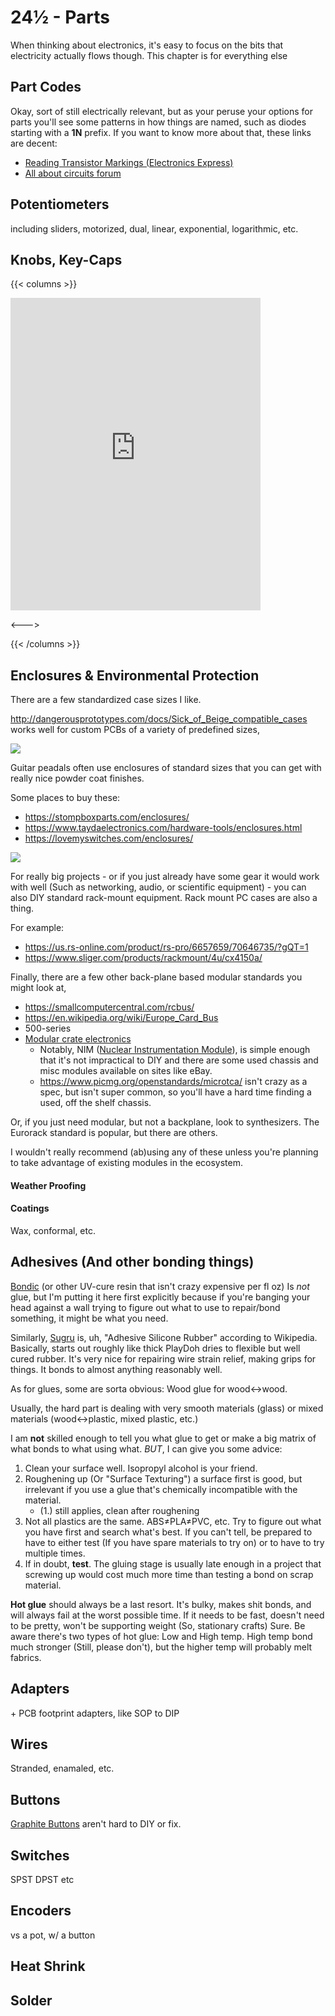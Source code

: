 # 24½ - Parts

When thinking about electronics, it's easy to focus on the bits that electricity actually flows though. This chapter is for everything else

## Part Codes

Okay, sort of still electrically relevant, but as your peruse your options for parts you'll see some patterns in how things are named, such as diodes starting with a **1N** prefix. If you want to know more about that, these links are decent:

* [Reading Transistor Markings (Electronics Express)](https://www.eg.bucknell.edu/~dkelley/eceg350/lab/Reading_Transistor_Markings.pdf)
* [All about circuits forum](https://forum.allaboutcircuits.com/threads/transistor-names.32827/#post-207007)

## Potentiometers

including sliders, motorized, dual, linear, exponential, logarithmic, etc.

## Knobs, Key-Caps

{{< columns >}}

<iframe width="400" height="500" src="https://www.youtube.com/embed/NHi5mGgy5S0" title="YouTube video player" frameborder="0" allow="accelerometer; autoplay; clipboard-write; encrypted-media; gyroscope; picture-in-picture" allowfullscreen></iframe>

<--->



{{< /columns >}}

## Enclosures & Environmental Protection

There are a few standardized case sizes I like.

http://dangerousprototypes.com/docs/Sick_of_Beige_compatible_cases works well for custom PCBs of a variety of predefined sizes,

![](http://dangerousprototypes.com/docs/images/1/15/SOB_standardsizes.png)

Guitar peadals often use enclosures of standard sizes that you can get with really nice powder coat finishes.

Some places to buy these:
* https://stompboxparts.com/enclosures/
* https://www.taydaelectronics.com/hardware-tools/enclosures.html
* https://lovemyswitches.com/enclosures/

![](https://www.amplifiedparts.com/sites/default/files/uc_products/enclosures_lid_view_web_jp2_53.png)

For really big projects - or if you just already have some gear it would work with well (Such as networking, audio, or scientific equipment) - you can also DIY standard rack-mount equipment. Rack mount PC cases are also a thing.

For example:
* https://us.rs-online.com/product/rs-pro/6657659/70646735/?gQT=1
* https://www.sliger.com/products/rackmount/4u/cx4150a/

Finally, there are a few other back-plane based modular standards you might look at,

* https://smallcomputercentral.com/rcbus/
* https://en.wikipedia.org/wiki/Europe_Card_Bus
* 500-series
* [Modular crate electronics](https://en.wikipedia.org/wiki/Modular_crate_electronics)
	* Notably, NIM ([Nuclear Instrumentation Module](https://en.wikipedia.org/wiki/Nuclear_Instrumentation_Module)), is simple enough that it's not impractical to DIY and there are some used chassis and misc modules available on sites like eBay.
	* https://www.picmg.org/openstandards/microtca/ isn't crazy as a spec, but isn't super common, so you'll have a hard time finding a used, off the shelf chassis.

Or, if you just need modular, but not a backplane, look to synthesizers. The Eurorack standard is popular, but there are others.

I wouldn't really recommend (ab)using any of these unless you're planning to take advantage of existing modules in the ecosystem.

#### Weather Proofing

#### Coatings

Wax, conformal, etc.


## Adhesives (And other bonding things)

[Bondic](https://notaglue.com) (or other UV-cure resin that isn't crazy expensive per fl oz) Is *not* glue, but I'm putting it here first explicitly because if you're banging your head against a wall trying to figure out what to use to repair/bond something, it might be what you need.

Similarly, [Sugru](https://www.tesa.com/en/consumer/repairing/sugru) is, uh, "Adhesive Silicone Rubber" according to Wikipedia. Basically, starts out roughly like thick PlayDoh dries to flexible but well cured rubber. It's very nice for repairing wire strain relief, making grips for things. It bonds to almost anything reasonably well.

As for glues, some are sorta obvious: Wood glue for wood↔wood.

Usually, the hard part is dealing with very smooth materials (glass) or mixed materials (wood↔plastic, mixed plastic, etc.)

I am **not** skilled enough to tell you what glue to get or make a big matrix of what bonds to what using what. *BUT*, I can give you some advice:  
  
1. Clean your surface well. Isopropyl alcohol is your friend.
2. Roughening up (Or "Surface Texturing") a surface first is good, but irrelevant if you use a glue that's chemically incompatible with the material.
	* (1.) still applies, clean after roughening
3. Not all plastics are the same. ABS≠PLA≠PVC, etc. Try to figure out what you have first and search what's best. If you can't tell, be prepared to have to either test (If you have spare materials to try on) or to have to try multiple times.
5. If in doubt, **test**. The gluing stage is usually late enough in a project that screwing up would cost much more time than testing a bond on scrap material.

**Hot glue** should always be a last resort. It's bulky, makes shit bonds, and will always fail at the worst possible time. If it needs to be fast, doesn't need to be pretty, won't be supporting weight (So, stationary crafts) Sure. Be aware there's two types of hot glue: Low and High temp. High temp bond much stronger (Still, please don't), but the higher temp will probably melt fabrics.



## Adapters

\+ PCB footprint adapters, like SOP to DIP

## Wires

Stranded, enamaled, etc.

## Buttons

[Graphite Buttons](https://hackaday.com/2024/11/01/fix-that-old-remote-with-graphite/) aren't hard to DIY or fix.

## Switches

SPST DPST etc

## Encoders

vs a pot, w/ a button

## Heat Shrink

## Solder


